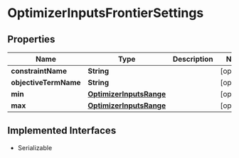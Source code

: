 

# OptimizerInputsFrontierSettings


## Properties

Name | Type | Description | Notes
------------ | ------------- | ------------- | -------------
**constraintName** | **String** |  |  [optional]
**objectiveTermName** | **String** |  |  [optional]
**min** | [**OptimizerInputsRange**](OptimizerInputsRange.md) |  |  [optional]
**max** | [**OptimizerInputsRange**](OptimizerInputsRange.md) |  |  [optional]


## Implemented Interfaces

* Serializable



